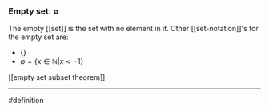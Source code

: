 ### Empty set: $\emptyset$ 
The empty [[set]] is the set with no element in it. 
Other [[set-notation]]'s for the empty set are:
- $\{\}$
- $\emptyset = \{ x\in \mathbb{N} | x < -1 \}$

[[empty set subset theorem]]
***
#definition 
